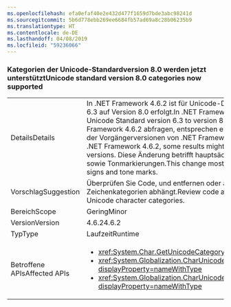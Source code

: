 ```yaml
---
ms.openlocfilehash: efa0efaf40e2e432d477f1659d7bde3abc98241d
ms.sourcegitcommit: 5b6d778ebb269ee6684fb57ad69a8c28b06235b9
ms.translationtype: HT
ms.contentlocale: de-DE
ms.lasthandoff: 04/08/2019
ms.locfileid: "59236066"
---
```

### <a name="unicode-standard-version-80-categories-now-supported"></a><span data-ttu-id="b45a3-101">Kategorien der Unicode-Standardversion 8.0 werden jetzt unterstützt</span><span class="sxs-lookup"><span data-stu-id="b45a3-101">Unicode standard version 8.0 categories now supported</span></span>

|   |   |
|---|---|
|<span data-ttu-id="b45a3-102">Details</span><span class="sxs-lookup"><span data-stu-id="b45a3-102">Details</span></span>|<span data-ttu-id="b45a3-103">In .NET Framework 4.6.2 ist für Unicode-Daten ein Upgrade von der Unicode-Standardversion 6.3 auf Version 8.0 erfolgt.</span><span class="sxs-lookup"><span data-stu-id="b45a3-103">In .NET Framework 4.6.2, Unicode data has been upgraded from Unicode Standard version 6.3 to version 8.0.</span></span>  <span data-ttu-id="b45a3-104">Wenn Sie Unicode-Zeichenkategorien in .NET Framework 4.6.2 abfragen, entsprechen einige Ergebnisse möglicherweise nicht den Ergebnissen der Vorgängerversionen von .NET Framework.</span><span class="sxs-lookup"><span data-stu-id="b45a3-104">When requesting Unicode character categories in .NET Framework 4.6.2, some results might not match the results in previous .NET Framework versions.</span></span>  <span data-ttu-id="b45a3-105">Diese Änderung betrifft hauptsächlich Cherokee-Silben und Neu-Tai-Lue-Vokalzeichen sowie Tonmarkierungen.</span><span class="sxs-lookup"><span data-stu-id="b45a3-105">This change mostly affects Cherokee syllables and New Tai Lue vowels signs and tone marks.</span></span>|
|<span data-ttu-id="b45a3-106">Vorschlag</span><span class="sxs-lookup"><span data-stu-id="b45a3-106">Suggestion</span></span>|<span data-ttu-id="b45a3-107">Überprüfen Sie Code, und entfernen oder ändern Sie Logik, die von hartcodierten Unicode-Zeichenkategorien abhängt.</span><span class="sxs-lookup"><span data-stu-id="b45a3-107">Review code and remove/change logic that depends on hard-coded Unicode character categories.</span></span>|
|<span data-ttu-id="b45a3-108">Bereich</span><span class="sxs-lookup"><span data-stu-id="b45a3-108">Scope</span></span>|<span data-ttu-id="b45a3-109">Gering</span><span class="sxs-lookup"><span data-stu-id="b45a3-109">Minor</span></span>|
|<span data-ttu-id="b45a3-110">Version</span><span class="sxs-lookup"><span data-stu-id="b45a3-110">Version</span></span>|<span data-ttu-id="b45a3-111">4.6.2</span><span class="sxs-lookup"><span data-stu-id="b45a3-111">4.6.2</span></span>|
|<span data-ttu-id="b45a3-112">Typ</span><span class="sxs-lookup"><span data-stu-id="b45a3-112">Type</span></span>|<span data-ttu-id="b45a3-113">Laufzeit</span><span class="sxs-lookup"><span data-stu-id="b45a3-113">Runtime</span></span>|
|<span data-ttu-id="b45a3-114">Betroffene APIs</span><span class="sxs-lookup"><span data-stu-id="b45a3-114">Affected APIs</span></span>|<ul><li><xref:System.Char.GetUnicodeCategory(System.Char)?displayProperty=nameWithType></li><li><xref:System.Globalization.CharUnicodeInfo.GetUnicodeCategory(System.Char)?displayProperty=nameWithType></li><li><xref:System.Globalization.CharUnicodeInfo.GetUnicodeCategory(System.String,System.Int32)?displayProperty=nameWithType></li></ul>|
